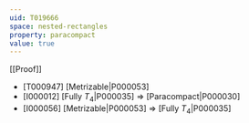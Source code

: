 ```yaml
---
uid: T019666
space: nested-rectangles
property: paracompact
value: true
---
```

[[Proof]]

* [T000947] [Metrizable|P000053]
* [I000012] [Fully $T_4$|P000035] => [Paracompact|P000030]
* [I000056] [Metrizable|P000053] => [Fully $T_4$|P000035]

